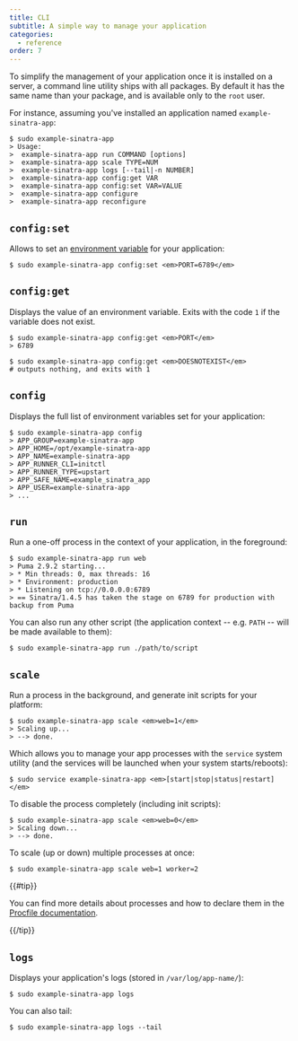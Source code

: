 ```yaml
---
title: CLI
subtitle: A simple way to manage your application
categories:
  - reference
order: 7
---
```


To simplify the management of your application once it is installed on a server, a command line utility ships with all packages. By default it has the same name than your package, and is available only to the `root` user.

For instance, assuming you've installed an application named `example-sinatra-app`:

``` command-line
$ sudo example-sinatra-app
> Usage:
>  example-sinatra-app run COMMAND [options]
>  example-sinatra-app scale TYPE=NUM
>  example-sinatra-app logs [--tail|-n NUMBER]
>  example-sinatra-app config:get VAR
>  example-sinatra-app config:set VAR=VALUE
>  example-sinatra-app configure
>  example-sinatra-app reconfigure
```

## `config:set`

Allows to set an [environment variable][env-variables] for your application:

``` command-line
$ sudo example-sinatra-app config:set <em>PORT=6789</em>
```

## `config:get`

Displays the value of an environment variable. Exits with the code `1` if the variable does not exist.

``` command-line
$ sudo example-sinatra-app config:get <em>PORT</em>
> 6789
```

``` command-line
$ sudo example-sinatra-app config:get <em>DOESNOTEXIST</em>
# outputs nothing, and exits with 1
```

## `config`

Displays the full list of environment variables set for your application:

``` command-line
$ sudo example-sinatra-app config
> APP_GROUP=example-sinatra-app
> APP_HOME=/opt/example-sinatra-app
> APP_NAME=example-sinatra-app
> APP_RUNNER_CLI=initctl
> APP_RUNNER_TYPE=upstart
> APP_SAFE_NAME=example_sinatra_app
> APP_USER=example-sinatra-app
> ...
```

## `run`

Run a one-off process in the context of your application, in the foreground:

``` command-line
$ sudo example-sinatra-app run web
> Puma 2.9.2 starting...
> * Min threads: 0, max threads: 16
> * Environment: production
> * Listening on tcp://0.0.0.0:6789
> == Sinatra/1.4.5 has taken the stage on 6789 for production with backup from Puma
```

You can also run any other script (the application context -- e.g. `PATH` -- will be made available to them):

``` command-line
$ sudo example-sinatra-app run ./path/to/script
```

## `scale`

Run a process in the background, and generate init scripts for your platform:

``` command-line
$ sudo example-sinatra-app scale <em>web=1</em>
> Scaling up...
> --> done.
```

Which allows you to manage your app processes with the `service` system utility (and the services will be launched when your system starts/reboots):

``` command-line
$ sudo service example-sinatra-app <em>[start|stop|status|restart]</em>
```

To disable the process completely (including init scripts):

``` command-line
$ sudo example-sinatra-app scale <em>web=0</em>
> Scaling down...
> --> done.
```

To scale (up or down) multiple processes at once:

``` command-line
$ sudo example-sinatra-app scale web=1 worker=2
```

{{#tip}}

You can find more details about processes and how to declare them in the [Procfile documentation][procfile].

{{/tip}}

## `logs`

Displays your application's logs (stored in `/var/log/app-name/`):

``` command-line
$ sudo example-sinatra-app logs
```

You can also tail:

``` command-line
$ sudo example-sinatra-app logs --tail
```

[procfile]: ../procfile/
[env-variables]: ../environment-variables/
